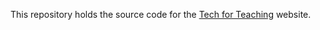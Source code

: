 This repository holds the source code for the [Tech for Teaching](https://tech-for-teaching.nohub.net) website.

